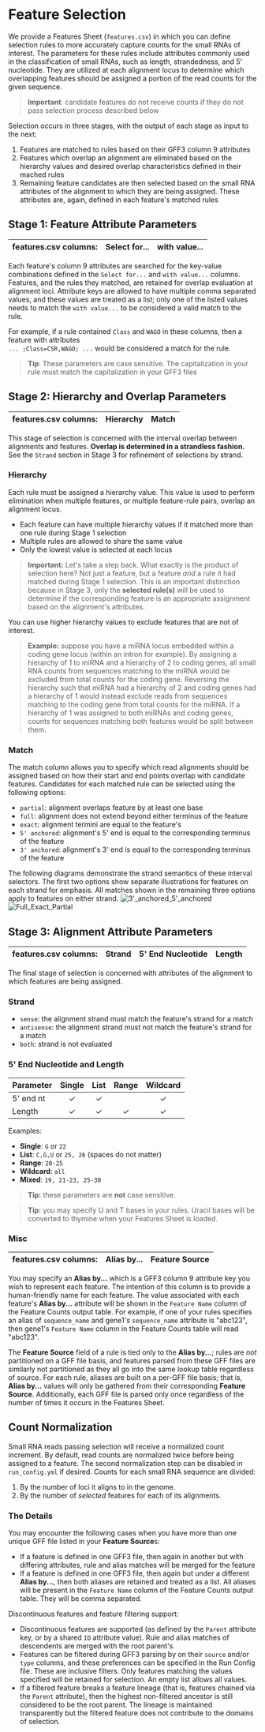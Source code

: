 # Feature Selection
We provide a Features Sheet (`features.csv`) in which you can define selection rules to more accurately capture counts for the small RNAs of interest. The parameters for these rules include attributes commonly used in the classification of small RNAs, such as length, strandedness, and 5' nucleotide. They are utilized at each alignment locus to determine which overlapping features should be assigned a portion of the read counts for the given sequence.

>**Important**: candidate features do not receive counts if they do not pass selection process described below

Selection occurs in three stages, with the output of each stage as input to the next:
1. Features are matched to rules based on their GFF3 column 9 attributes
2. Features which overlap an alignment are eliminated based on the hierarchy values and desired overlap characteristics defined in their mached rules
3. Remaining feature candidates are then selected based on the small RNA attributes of the alignment to which they are being assigned. These attributes are, again, defined in each feature's matched rules

## Stage 1: Feature Attribute Parameters
| features.csv columns: | Select for... | with value... |
|-----------------------|---------------| --- |

Each feature's column 9 attributes are searched for the key-value combinations defined in the `Select for...` and `with value...` columns. Features, and the rules they matched, are retained for overlap evaluation at alignment loci. Attribute keys are allowed to have multiple comma separated values, and these values are treated as a list; only one of the listed values needs to match the `with value...` to be considered a valid match to the rule.

For example, if a rule contained `Class` and `WAGO` in these columns, then a feature with attributes<br>`... ;Class=CSR,WAGO; ...` would be considered a match for the rule.

>**Tip**: These parameters are case sensitive. The capitalization in your rule must match the capitalization in your GFF3 files

## Stage 2: Hierarchy and Overlap Parameters
| features.csv columns: | Hierarchy | Match |
|-----------------------|-----------| --- |

This stage of selection is concerned with the interval overlap between alignments and features. **Overlap is determined in a strandless fashion.** See the `Strand` section in Stage 3 for refinement of selections by strand.

### Hierarchy
Each rule must be assigned a hierarchy value. This value is used to perform elimination when multiple features, or multiple feature-rule pairs, overlap an alignment locus.
- Each feature can have multiple hierarchy values if it matched more than one rule during Stage 1 selection
- Multiple rules are allowed to share the same value
- Only the lowest value is selected at each locus

>**Important:**
Let's take a step back. What exactly is the product of selection here? Not just a feature, but a feature _and_ a rule it had matched during Stage 1 selection. This is an important distinction because in Stage 3, only the **selected rule(s)** will be used to determine if the corresponding feature is an appropriate assignment based on the alignment's attributes.

You can use higher hierarchy values to exclude features that are not of interest.

>**Example:** suppose you have a miRNA locus embedded within a coding gene locus (within an intron for example). By assigning a hierarchy of 1 to miRNA and a hierarchy of 2 to coding genes, all small RNA counts from sequences matching to the miRNA would be excluded from total counts for the coding gene. Reversing the hierarchy such that miRNA had a hierarchy of 2 and coding genes had a hierarchy of 1 would instead exclude reads from sequences matching to the coding gene from total counts for the miRNA. If a hierarchy of 1 was assigned to both miRNAs and coding genes, counts for sequences matching both features would be split between them.

### Match
The match column allows you to specify which read alignments should be assigned based on how their start and end points overlap with candidate features. Candidates for each matched rule can be selected using the following options:
- `partial`: alignment overlaps feature by at least one base
- `full`: alignment does not extend beyond either terminus of the feature
- `exact`: alignment termini are equal to the feature's
- `5' anchored`: alignment's 5' end is equal to the corresponding terminus of the feature
- `3' anchored`: alignment's 3' end is equal to the corresponding terminus of the feature

The following diagrams demonstrate the strand semantics of these interval selectors. The first two options show separate illustrations for features on each strand for emphasis. All matches shown in the remaining three options apply to features on either strand.
![3'_anchored_5'_anchored](../images/3'_anchored_5'_anchored.png)
![Full_Exact_Partial](../images/Full_Exact_Partial.png)

## Stage 3: Alignment Attribute Parameters
| features.csv columns: | Strand | 5' End Nucleotide | Length |
|-----------------------|--------| --- | --- |

The final stage of selection is concerned with attributes of the alignment to which features are being assigned.

### Strand
- `sense`: the alignment strand must match the feature's strand for a match
- `antisense`: the alignment strand must not match the feature's strand for a match
- `both`: strand is not evaluated


### 5' End Nucleotide and Length
| Parameter | Single | List | Range | Wildcard |
| --- |:------:|:----:|:-----:|:--------:|
| 5' end nt |   ✓    |  ✓   |       |    ✓     |
| Length |    ✓    |   ✓   |   ✓    |     ✓     |

Examples:
- **Single**: `G` or `22`
- **List**: `C,G,U` or `25, 26` (spaces do not matter)
- **Range**: `20-25`
- **Wildcard**: `all`
- **Mixed**: `19, 21-23, 25-30`

>**Tip:** these parameters are **not** case sensitive.

>**Tip:** you may specify U and T bases in your rules. Uracil bases will be converted to thymine when your Features Sheet is loaded.

### Misc
| features.csv columns: | Alias by... | Feature Source |
| --- |-------------| --- |

You may specify an **Alias by...** which is a GFF3 column 9 attribute key you wish to represent each feature. The intention of this column is to provide a human-friendly name for each feature. The value associated with each feature's **Alias by...** attribute will be shown in the `Feature Name` column of the Feature Counts output table.  For example, if one of your rules specifies an alias of `sequence_name` and gene1's `sequence_name` attribute is "abc123", then gene1's `Feature Name` column in the Feature Counts table will read "abc123".

The **Feature Source** field of a rule is tied only to the **Alias by...**; rules are _not_ partitioned on a GFF file basis, and features parsed from these GFF files are similarly not partitioned as they all go into the same lookup table regardless of source. For each rule, aliases are built on a per-GFF file basis; that is, **Alias by...** values will only be gathered from their corresponding **Feature Source**. Additionally, each GFF file is parsed only once regardless of the number of times it occurs in the Features Sheet.

## Count Normalization
Small RNA reads passing selection will receive a normalized count increment. By default, read counts are normalized twice before being assigned to a feature. The second normalization step can be disabled in `run_config.yml` if desired. Counts for each small RNA sequence are divided: 
1. By the number of loci it aligns to in the genome.
2. By the number of _selected_ features for each of its alignments.

### The Details
You may encounter the following cases when you have more than one unique GFF file listed in your **Feature Source**s:
- If a feature is defined in one GFF3 file, then again in another but with differing attributes, rule and alias matches will be merged for the feature
- If a feature is defined in one GFF3 file, then again but under a different **Alias by...**, then both aliases are retained and treated as a list. All aliases will be present in the `Feature Name` column of the Feature Counts output table. They will be comma separated.

Discontinuous features and feature filtering support:
- Discontinuous features are supported (as defined by the `Parent` attribute key, or by a shared `ID` attribute value). Rule and alias matches of descendents are merged with the root parent's.
- Features can be filtered during GFF3 parsing by on their `source` and/or `type` columns, and these preferences can be specified in the Run Config file. These are inclusive filters. Only features matching the values specified will be retained for selection. An empty list allows all values.
- If a filtered feature breaks a feature lineage (that is, features chained via the `Parent` attribute), then the highest non-filtered ancestor is still considered to be the root parent. The lineage is maintained transparently but the filtered feature does not contribute to the domains of selection.